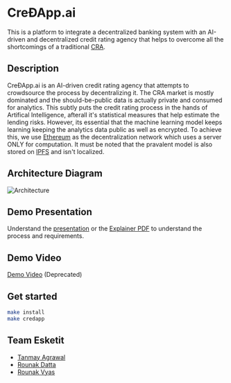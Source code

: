 # CreÐApp.ai
This is a platform to integrate a decentralized banking system with an AI-driven and decentralized credit rating agency that helps to overcome all the shortcomings of a traditional [CRA](https://en.wikipedia.org/wiki/Credit_rating_agency).
 
## Description
CreÐApp.ai is an AI-driven credit rating agency that attempts to crowdsource the process by decentralizing it. The CRA market is mostly dominated and the should-be-public data is actually private and consumed for analytics. This subtly puts the credit rating process in the hands of Artifical Intelligence, afterall it's statistical measures that help estimate the lending risks. However, its essential that the machine learning model keeps learning keeping the analytics data public as well as encrypted. To achieve this, we use [Ethereum](https://www.ethereum.org/) as the decentralization network which uses a server ONLY for computation. It must be noted that the pravalent model is also stored on [IPFS](https://ipfs.io/) and isn't localized.
 
## Architecture Diagram
![Architecture](https://i.imgur.com/NmgITsR.png)

## Demo Presentation
Understand the [presentation](https://docs.google.com/presentation/d/19aGVzCvJGO4nX97MuTqLI0c0uDSetRqwNrDGkSwCc1g/edit?usp=sharing) or the [Explainer PDF](https://github.com/tanmay7270/CreDapp.ai/blob/master/Pitch.pdf) to understand the process and requirements.

## Demo Video
[Demo Video](https://drive.google.com/open?id=18S4hO-QA0cmK7ay7VlVAUv_0v8V4HHdm) (Deprecated)

## Get started

```bash
make install
make credapp
```

## Team Esketit
 - [Tanmay Agrawal](https://github.com/tanmay7270)
 - [Rounak Datta](https://github.com/rounakdatta)
 - [Rounak Vyas](https://github.com/itsron717)
